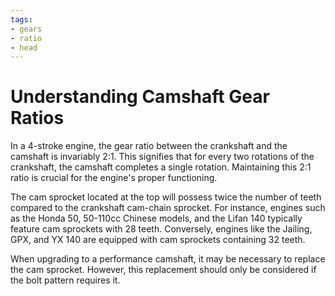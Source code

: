 ```yaml
---
tags:
- gears
- ratio
- head
---
```


# Understanding Camshaft Gear Ratios
  
In a 4-stroke engine, the gear ratio between the crankshaft and the camshaft is invariably 2:1. This signifies that for every two rotations of the crankshaft, the camshaft completes a single rotation. Maintaining this 2:1 ratio is crucial for the engine's proper functioning.

The cam sprocket located at the top will possess twice the number of teeth compared to the crankshaft cam-chain sprocket. For instance, engines such as the Honda 50, 50-110cc Chinese models, and the Lifan 140 typically feature cam sprockets with 28 teeth. Conversely, engines like the Jailing, GPX, and YX 140 are equipped with cam sprockets containing 32 teeth.

When upgrading to a performance camshaft, it may be necessary to replace the cam sprocket. However, this replacement should only be considered if the bolt pattern requires it.

